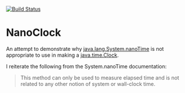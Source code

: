 [![Build Status](https://travis-ci.org/log2/NanoClock.svg?branch=master)](https://travis-ci.org/gabrieljones/NanoClock)

# NanoClock

An attempt to demonstrate why [java.lang.System.nanoTime](https://docs.oracle.com/javase/8/docs/api/java/lang/System.html#nanoTime--) is not appropriate to use in making a [java.time.Clock](https://docs.oracle.com/javase/8/docs/api/java/time/Clock.html).

I reiterate the following from the System.nanoTime documentation:

> This method can only be used to measure elapsed time and is not related to any other notion of system or wall-clock time.
